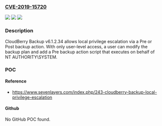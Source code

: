 ### [CVE-2019-15720](https://cve.mitre.org/cgi-bin/cvename.cgi?name=CVE-2019-15720)
![](https://img.shields.io/static/v1?label=Product&message=n%2Fa&color=blue)
![](https://img.shields.io/static/v1?label=Version&message=n%2Fa&color=blue)
![](https://img.shields.io/static/v1?label=Vulnerability&message=n%2Fa&color=brighgreen)

### Description

CloudBerry Backup v6.1.2.34 allows local privilege escalation via a Pre or Post backup action. With only user-level access, a user can modify the backup plan and add a Pre backup action script that executes on behalf of NT AUTHORITY\SYSTEM.

### POC

#### Reference
- https://www.sevenlayers.com/index.php/243-cloudberry-backup-local-privilege-escalation

#### Github
No GitHub POC found.


